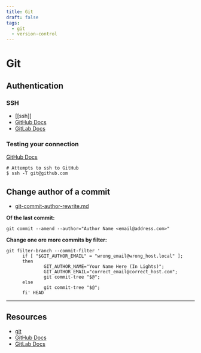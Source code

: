```yaml
---
title: Git
draft: false
tags:
  - git
  - version-control
---
```

# Git

## Authentication
### SSH
- [[ssh]]
- [GitHub Docs](https://docs.github.com/en/authentication/connecting-to-github-with-ssh)
- [GitLab Docs](https://docs.gitlab.com/ee/user/ssh.html)

### Testing your connection
[GitHub Docs](https://docs.github.com/en/authentication/connecting-to-github-with-ssh/testing-your-ssh-connection)

```shell
# Attempts to ssh to GitHub
$ ssh -T git@github.com
```

## Change author of a commit
- [git-commit-author-rewrite.md](https://gist.github.com/trey/9588090#file-git-commit-author-rewrite-md)

**Of the last commit:**
```shell
git commit --amend --author="Author Name <email@address.com>"
```

**Change one ore more commits by filter:**
```Shell
git filter-branch --commit-filter '
      if [ "$GIT_AUTHOR_EMAIL" = "wrong_email@wrong_host.local" ];
      then
              GIT_AUTHOR_NAME="Your Name Here (In Lights)";
              GIT_AUTHOR_EMAIL="correct_email@correct_host.com";
              git commit-tree "$@";
      else
              git commit-tree "$@";
      fi' HEAD
```


---
## Resources
- [git](https://www.git-scm.com/)
- [GitHub Docs](https://docs.github.com/en)
- [GitLab Docs](https://docs.gitlab.com/)